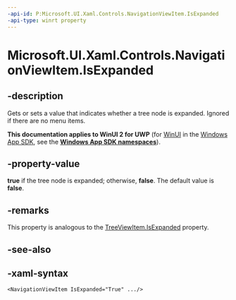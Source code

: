 ```yaml
---
-api-id: P:Microsoft.UI.Xaml.Controls.NavigationViewItem.IsExpanded
-api-type: winrt property
---
```


# Microsoft.UI.Xaml.Controls.NavigationViewItem.IsExpanded

<!--
public bool IsExpanded { get; set; }
-->



## -description

Gets or sets a value that indicates whether a tree node is expanded. Ignored if there are no menu items.



**This documentation applies to WinUI 2 for UWP** (for [WinUI](/windows/apps/winui/winui3/) in the [Windows App SDK](/windows/apps/windows-app-sdk/), see the **[Windows App SDK namespaces](/windows/windows-app-sdk/api/winrt/)**).

## -property-value

**true** if the tree node is expanded; otherwise, **false**. The default value is **false**.

## -remarks

This property is analogous to the [TreeViewItem.IsExpanded](https://docs.microsoft.com/windows/winui/api/microsoft.UI.Xaml.Controls.TreeViewItem.IsExpanded?view=winui-2.3) property.

## -see-also

## -xaml-syntax

```xaml
<NavigationViewItem IsExpanded="True" .../>

```


